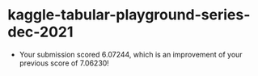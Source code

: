 # kaggle-tabular-playground-series-dec-2021

- Your submission scored 6.07244, which is an improvement of your previous score of 7.06230!